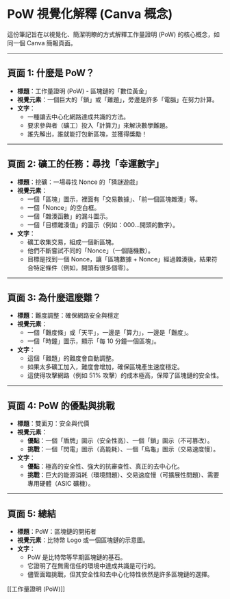 # PoW 視覺化解釋 (Canva 概念)

這份筆記旨在以視覺化、簡潔明瞭的方式解釋工作量證明 (PoW) 的核心概念，如同一個 Canva 簡報頁面。

--- 

## 頁面 1: 什麼是 PoW？

*   **標題**：工作量證明 (PoW) - 區塊鏈的「數位黃金」
*   **視覺元素**：一個巨大的「鎖」或「難題」，旁邊是許多「電腦」在努力計算。
*   **文字**：
    *   一種讓去中心化網路達成共識的方法。
    *   要求參與者（礦工）投入「計算力」來解決數學難題。
    *   誰先解出，誰就能打包新區塊，並獲得獎勵！

--- 

## 頁面 2: 礦工的任務：尋找「幸運數字」

*   **標題**：挖礦：一場尋找 Nonce 的「猜謎遊戲」
*   **視覺元素**：
    *   一個「區塊」圖示，裡面有「交易數據」、「前一個區塊雜湊」等。
    *   一個「Nonce」的空白框。
    *   一個「雜湊函數」的漏斗圖示。
    *   一個「目標雜湊值」的圖示（例如：000...開頭的數字）。
*   **文字**：
    *   礦工收集交易，組成一個新區塊。
    *   他們不斷嘗試不同的「Nonce」（一個隨機數）。
    *   目標是找到一個 Nonce，讓「區塊數據 + Nonce」經過雜湊後，結果符合特定條件（例如，開頭有很多個零）。

--- 

## 頁面 3: 為什麼這麼難？

*   **標題**：難度調整：確保網路安全與穩定
*   **視覺元素**：
    *   一個「難度條」或「天平」，一邊是「算力」，一邊是「難度」。
    *   一個「時鐘」圖示，顯示「每 10 分鐘一個區塊」。
*   **文字**：
    *   這個「難題」的難度會自動調整。
    *   如果太多礦工加入，難度會增加，確保區塊產生速度穩定。
    *   這使得攻擊網路（例如 51% 攻擊）的成本極高，保障了區塊鏈的安全性。

--- 

## 頁面 4: PoW 的優點與挑戰

*   **標題**：雙面刃：安全與代價
*   **視覺元素**：
    *   **優點**：一個「盾牌」圖示（安全性高）、一個「鎖」圖示（不可篡改）。
    *   **挑戰**：一個「閃電」圖示（高能耗）、一個「烏龜」圖示（交易速度慢）。
*   **文字**：
    *   **優點**：極高的安全性、強大的抗審查性、真正的去中心化。
    *   **挑戰**：巨大的能源消耗（環境問題）、交易速度慢（可擴展性問題）、需要專用硬體（ASIC 礦機）。

--- 

## 頁面 5: 總結

*   **標題**：PoW：區塊鏈的開拓者
*   **視覺元素**：比特幣 Logo 或一個區塊鏈的示意圖。
*   **文字**：
    *   PoW 是比特幣等早期區塊鏈的基石。
    *   它證明了在無需信任的環境中達成共識是可行的。
    *   儘管面臨挑戰，但其安全性和去中心化特性依然是許多區塊鏈的選擇。

[[工作量證明 (PoW)]]
